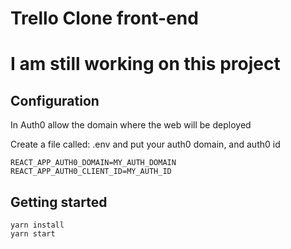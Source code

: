 # Trello Clone front-end

# I am still working on this project

## Configuration

In Auth0 allow the domain where the web will be deployed

Create a file called: .env and put your auth0 domain, and auth0 id
```
REACT_APP_AUTH0_DOMAIN=MY_AUTH_DOMAIN
REACT_APP_AUTH0_CLIENT_ID=MY_AUTH_ID
```

## Getting started
```
yarn install
yarn start
```